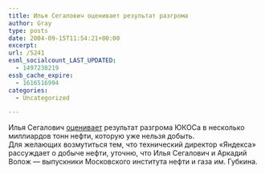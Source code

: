 ```yaml
---
title: Илья Сегалович оценивает результат разгрома
author: Gray
type: posts
date: 2004-09-15T11:54:21+00:00
excerpt:
url: /5241
esml_socialcount_LAST_UPDATED:
  - 1497238219
essb_cache_expire:
  - 1616516994
categories:
  - Uncategorized

---
```








Илья Сегалович <a href="http://www.livejournal.com/users/iseg/61503.html" target="_blank">оценивает</a> результат разгрома ЮКОСа в несколько миллиардов тонн нефти, которую уже нельзя добыть.  
Для желающих возмутиться тем, что технический директор &#171;Яндекса&#187; рассуждает о добыче нефти, уточню, что Илья Сегалович и Аркадий Волож &#8212; выпускники Московского института нефти и газа им. Губкина.
